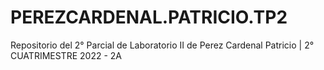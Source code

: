 # PEREZCARDENAL.PATRICIO.TP2
Repositorio del 2° Parcial de Laboratorio II de Perez Cardenal Patricio | 2° CUATRIMESTRE 2022 - 2A
